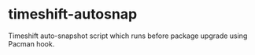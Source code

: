 # timeshift-autosnap

Timeshift auto-snapshot script which runs before package upgrade using Pacman hook.